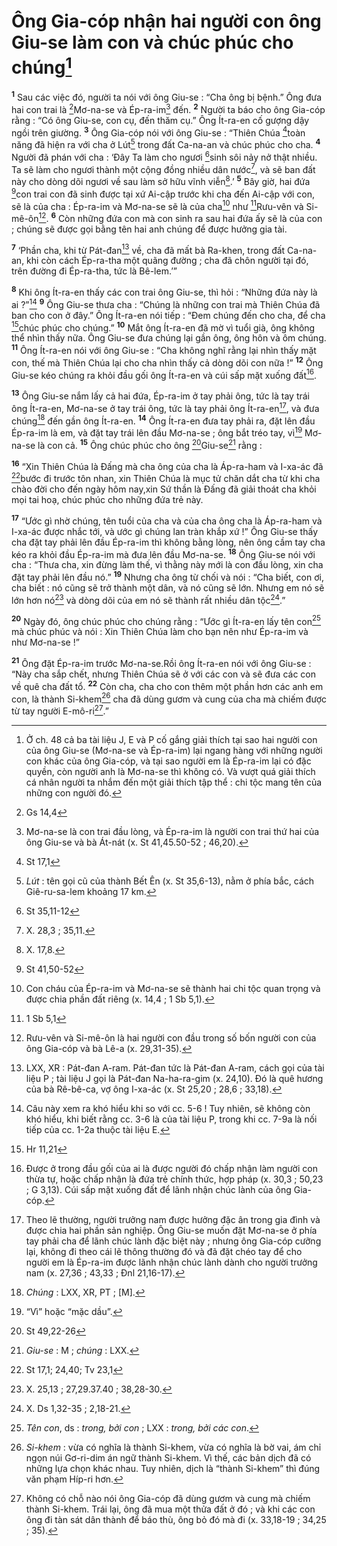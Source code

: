# Ông Gia-cóp nhận hai người con ông Giu-se làm con và chúc phúc cho chúng[^1]
<sup><b>1</b></sup> Sau các việc đó, người ta nói với ông Giu-se : “Cha ông bị bệnh.” Ông đưa hai con trai là [^1*]Mơ-na-se và Ép-ra-im[^2] đến. <sup><b>2</b></sup> Người ta báo cho ông Gia-cóp rằng : “Có ông Giu-se, con cụ, đến thăm cụ.” Ông Ít-ra-en cố gượng dậy ngồi trên giường. <sup><b>3</b></sup> Ông Gia-cóp nói với ông Giu-se : “Thiên Chúa [^2*]toàn năng đã hiện ra với cha ở Lút[^3] trong đất Ca-na-an và chúc phúc cho cha. <sup><b>4</b></sup> Người đã phán với cha : ‘Đây Ta làm cho ngươi [^3*]sinh sôi nảy nở thật nhiều. Ta sẽ làm cho ngươi thành một cộng đồng nhiều dân nước[^4], và sẽ ban đất này cho dòng dõi ngươi về sau làm sở hữu vĩnh viễn[^5].’ <sup><b>5</b></sup> Bây giờ, hai đứa [^4*]con trai con đã sinh được tại xứ Ai-cập trước khi cha đến Ai-cập với con, sẽ là của cha : Ép-ra-im và Mơ-na-se sẽ là của cha[^6] như [^5*]Rưu-vên và Si-mê-ôn[^7]. <sup><b>6</b></sup> Còn những đứa con mà con sinh ra sau hai đứa ấy sẽ là của con ; chúng sẽ được gọi bằng tên hai anh chúng để được hưởng gia tài.

<sup><b>7</b></sup> ‘Phần cha, khi từ Pát-đan[^8] về, cha đã mất bà Ra-khen, trong đất Ca-na-an, khi còn cách Ép-ra-tha một quãng đường ; cha đã chôn người tại đó, trên đường đi Ép-ra-tha, tức là Bê-lem.’”

<sup><b>8</b></sup> Khi ông Ít-ra-en thấy các con trai ông Giu-se, thì hỏi : “Những đứa này là ai ?”[^9] <sup><b>9</b></sup> Ông Giu-se thưa cha : “Chúng là những con trai mà Thiên Chúa đã ban cho con ở đây.” Ông Ít-ra-en nói tiếp : “Đem chúng đến cho cha, để cha [^6*]chúc phúc cho chúng.” <sup><b>10</b></sup> Mắt ông Ít-ra-en đã mờ vì tuổi già, ông không thể nhìn thấy nữa. Ông Giu-se đưa chúng lại gần ông, ông hôn và ôm chúng. <sup><b>11</b></sup> Ông Ít-ra-en nói với ông Giu-se : “Cha không nghĩ rằng lại nhìn thấy mặt con, thế mà Thiên Chúa lại cho cha nhìn thấy cả dòng dõi con nữa !” <sup><b>12</b></sup> Ông Giu-se kéo chúng ra khỏi đầu gối ông Ít-ra-en và cúi sấp mặt xuống đất[^10].

<sup><b>13</b></sup> Ông Giu-se nắm lấy cả hai đứa, Ép-ra-im ở tay phải ông, tức là tay trái ông Ít-ra-en, Mơ-na-se ở tay trái ông, tức là tay phải ông Ít-ra-en[^11], và đưa chúng[^12] đến gần ông Ít-ra-en. <sup><b>14</b></sup> Ông Ít-ra-en đưa tay phải ra, đặt lên đầu Ép-ra-im là em, và đặt tay trái lên đầu Mơ-na-se ; ông bắt tréo tay, vì[^13] Mơ-na-se là con cả. <sup><b>15</b></sup> Ông chúc phúc cho ông [^7*]Giu-se[^14] rằng :

<sup><b>16</b></sup> “Xin Thiên Chúa là Đấng mà cha ông của cha là Áp-ra-ham và I-xa-ác đã [^8*]bước đi trước tôn nhan, xin Thiên Chúa là mục tử chăn dắt cha từ khi cha chào đời cho đến ngày hôm nay,xin Sứ thần là Đấng đã giải thoát cha khỏi mọi tai hoạ, chúc phúc cho những đứa trẻ này.

<sup><b>17</b></sup> “Ước gì nhờ chúng, tên tuổi của cha và của cha ông cha là Áp-ra-ham và I-xa-ác được nhắc tới, và ước gì chúng lan tràn khắp xứ !” Ông Giu-se thấy cha đặt tay phải lên đầu Ép-ra-im thì không bằng lòng, nên ông cầm tay cha kéo ra khỏi đầu Ép-ra-im mà đưa lên đầu Mơ-na-se. <sup><b>18</b></sup> Ông Giu-se nói với cha : “Thưa cha, xin đừng làm thế, vì thằng này mới là con đầu lòng, xin cha đặt tay phải lên đầu nó.” <sup><b>19</b></sup> Nhưng cha ông từ chối và nói : “Cha biết, con ơi, cha biết : nó cũng sẽ trở thành một dân, và nó cũng sẽ lớn. Nhưng em nó sẽ lớn hơn nó[^15] và dòng dõi của em nó sẽ thành rất nhiều dân tộc[^16].”

<sup><b>20</b></sup> Ngày đó, ông chúc phúc cho chúng rằng : “Ước gì Ít-ra-en lấy tên con[^17] mà chúc phúc và nói : Xin Thiên Chúa làm cho bạn nên như Ép-ra-im và như Mơ-na-se !”

<sup><b>21</b></sup> Ông đặt Ép-ra-im trước Mơ-na-se.Rồi ông Ít-ra-en nói với ông Giu-se : “Này cha sắp chết, nhưng Thiên Chúa sẽ ở với các con và sẽ đưa các con về quê cha đất tổ. <sup><b>22</b></sup> Còn cha, cha cho con thêm một phần hơn các anh em con, là thành Si-khem[^18] cha đã dùng gươm và cung của cha mà chiếm được từ tay người E-mô-ri[^19].”

[^1]: Ở ch. 48 cả ba tài liệu J, E và P cố gắng giải thích tại sao hai người con của ông Giu-se (Mơ-na-se và Ép-ra-im) lại ngang hàng với những người con khác của ông Gia-cóp, và tại sao người em là Ép-ra-im lại có đặc quyền, còn người anh là Mơ-na-se thì không có. Và vượt quá giải thích cá nhân người ta nhắm đến một giải thích tập thể : chi tộc mang tên của những con người đó.
[^2]: Mơ-na-se là con trai đầu lòng, và Ép-ra-im là người con trai thứ hai của ông Giu-se và bà Át-nát (x. St 41,45.50-52 ; 46,20).
[^3]: <i>Lút</i> : tên gọi cũ của thành Bết Ên (x. St 35,6-13), nằm ở phía bắc, cách Giê-ru-sa-lem khoảng 17 km.
[^4]: X. 28,3 ; 35,11.
[^5]: X. 17,8.
[^6]: Con cháu của Ép-ra-im và Mơ-na-se sẽ thành hai chi tộc quan trọng và được chia phần đất riêng (x. 14,4 ; 1 Sb 5,1).
[^7]: Rưu-vên và Si-mê-ôn là hai người con đầu trong số bốn người con của ông Gia-cóp và bà Lê-a (x. 29,31-35).
[^8]: LXX, XR : Pát-đan A-ram. Pát-đan tức là Pát-đan A-ram, cách gọi của tài liệu P ; tài liệu J gọi là Pát-đan Na-ha-ra-gim (x. 24,10). Đó là quê hương của bà Rê-bê-ca, vợ ông I-xa-ác (x. St 25,20 ; 28,6 ; 33,18).
[^9]: Câu này xem ra khó hiểu khi so với cc. 5-6 ! Tuy nhiên, sẽ không còn khó hiểu, khi biết rằng cc. 3-6 là của tài liệu P, trong khi cc. 7-9a là nối tiếp của cc. 1-2a thuộc tài liệu E.
[^10]: Được ở trong đầu gối của ai là được người đó chấp nhận làm người con thừa tự, hoặc chấp nhận là đứa trẻ chính thức, hợp pháp (x. 30,3 ; 50,23 ; G 3,13). Cúi sấp mặt xuống đất để lãnh nhận chúc lành của ông Gia-cóp.
[^11]: Theo lẽ thường, người trưởng nam được hưởng đặc ân trong gia đình và được chia hai phần sản nghiệp. Ông Giu-se muốn đặt Mơ-na-se ở phía tay phải cha để lãnh chúc lành đặc biệt này ; nhưng ông Gia-cóp cưỡng lại, không đi theo cái lẽ thông thường đó và đã đặt chéo tay để cho người em là Ép-ra-im được lãnh nhận chúc lành dành cho người trưởng nam (x. 27,36 ; 43,33 ; Đnl 21,16-17).
[^12]: <i>Chúng</i> : LXX, XR, PT ; [M].
[^13]: “Vì” hoặc “mặc dầu”.
[^14]: <i>Giu-se</i> : M ; <i>chúng</i> : LXX.
[^15]: X. 25,13 ; 27,29.37.40 ; 38,28-30.
[^16]: X. Ds 1,32-35 ; 2,18-21.
[^17]: <i>Tên con</i>, ds : <i>trong, bởi con</i> ; LXX : <i>trong, bởi các con</i>.
[^18]: <i>Si-khem</i> : vừa có nghĩa là thành Si-khem, vừa có nghĩa là bờ vai, ám chỉ ngọn núi Gơ-ri-dim án ngữ thành Si-khem. Vì thế, các bản dịch đã có những lựa chọn khác nhau. Tuy nhiên, dịch là “thành Si-khem” thì đúng văn phạm Híp-ri hơn.
[^19]: Không có chỗ nào nói ông Gia-cóp đã dùng gươm và cung mà chiếm thành Si-khem. Trái lại, ông đã mua một thửa đất ở đó ; và khi các con ông đi tàn sát dân thành để báo thù, ông bỏ đó mà đi (x. 33,18-19 ; 34,25 ; 35).
[^1*]: Gs 14,4
[^2*]: St 17,1
[^3*]: St 35,11-12
[^4*]: St 41,50-52
[^5*]: 1 Sb 5,1
[^6*]: Hr 11,21
[^7*]: St 49,22-26
[^8*]: St 17,1; 24,40; Tv 23,1
